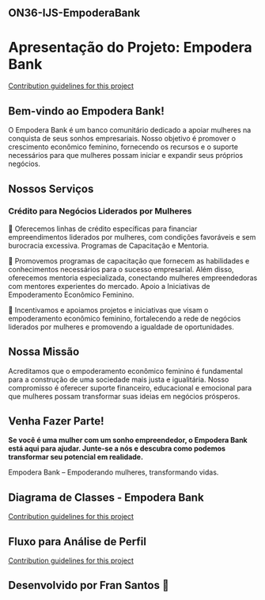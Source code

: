 ## ON36-IJS-EmpoderaBank

# Apresentação do Projeto: Empodera Bank

[Contribution guidelines for this project](./assets/LogoEmpoderaBank.png)

## Bem-vindo ao Empodera Bank! 

O Empodera Bank é um banco comunitário dedicado a apoiar mulheres na conquista de seus sonhos empresariais. Nosso objetivo é promover o crescimento econômico feminino, fornecendo os recursos e o suporte necessários para que mulheres possam iniciar e expandir seus próprios negócios.


## Nossos Serviços

### Crédito para Negócios Liderados por Mulheres

:purple_heart: Oferecemos linhas de crédito específicas para financiar empreendimentos liderados por mulheres, com condições favoráveis e sem burocracia excessiva.
Programas de Capacitação e Mentoria.

 :purple_heart: Promovemos programas de capacitação que fornecem as habilidades e conhecimentos necessários para o sucesso empresarial. Além disso, oferecemos mentoria especializada, conectando mulheres empreendedoras com mentores experientes do mercado.
Apoio a Iniciativas de Empoderamento Econômico Feminino.

:purple_heart: Incentivamos e apoiamos projetos e iniciativas que visam o empoderamento econômico feminino, fortalecendo a rede de negócios liderados por mulheres e promovendo a igualdade de oportunidades.

## Nossa Missão

Acreditamos que o empoderamento econômico feminino é fundamental para a construção de uma sociedade mais justa e igualitária. Nosso compromisso é oferecer suporte financeiro, educacional e emocional para que mulheres possam transformar suas ideias em negócios prósperos.

## Venha Fazer Parte!

**Se você é uma mulher com um sonho empreendedor, o Empodera Bank está aqui para ajudar. Junte-se a nós e descubra como podemos transformar seu potencial em realidade.**

Empodera Bank – Empoderando mulheres, transformando vidas.



## Diagrama de Classes - Empodera Bank

[Contribution guidelines for this project](./assets/DiagramaDeClasses_EmpoderaBank.jpeg)


## Fluxo para Análise de Perfil 

[Contribution guidelines for this project](./assets/Fluxo_AnalisePerfil.png)



## Desenvolvido por Fran Santos :smiling_face_with_three_hearts: